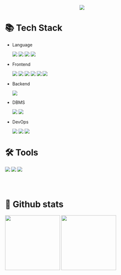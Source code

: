 <div align="center">
    <img src="https://capsule-render.vercel.app/api?type=waving&color=c1dfc4&height=200&section=header&text=Evelyn%20Github🎐&fontSize=50" />    
</div>

# 📚 Tech Stack
- Language

	<p>
	<img src="https://img.shields.io/badge/Python-3766AB?style=round-square&logo=Python&logoColor=white"/>
	<img src="https://img.shields.io/badge/Java-007396?style=flat&logo=Conda-Forge&logoColor=white" />
	<img src="https://img.shields.io/badge/C-A8B9CC?style=round-square&logo=C&logoColor=white"/>
	<img src="https://img.shields.io/badge/JavaScript-F7DF1E?style=flat&logo=JavaScript&logoColor=white" />
	</p>

- Frontend
 	<p>
	<img src="https://img.shields.io/badge/React-61DAFB?style=flat&logo=React&logoColor=white"/>
	<img src="https://img.shields.io/badge/HTML5-E34F26?style=flat&logo=HTML5&logoColor=white" />
	<img src="https://img.shields.io/badge/CSS3-1572B6?style=flat&logo=CSS3&logoColor=white" />
	<img src="https://img.shields.io/badge/Sass-CC6699?style=flat&logo=Sass&logoColor=white"/>
	<img src="https://img.shields.io/badge/Tailwind CSS-06B6D4?style=flat&logo=Tailwind CSS&logoColor=white"/>
	<img src="https://img.shields.io/badge/jQuery-0769AD?style=flat&logo=jQuery&logoColor=white" />
 	</p>
- Backend
  	<p>
   	<img src="https://img.shields.io/badge/Django-092E20?style=round-square&logo=Django&logoColor=white"/>
    	</p>
- DBMS
  	<p>
 	<img src="https://img.shields.io/badge/MySQL-4479A1?style=round-square&logo=MySQL&logoColor=white"/>
  	<img src="https://img.shields.io/badge/MariaDB-003545?style=round-square&logo=MariaDB&logoColor=white"/>
	</p>
   
- DevOps 
	<p>
 	<img src="https://img.shields.io/badge/AWS-232F3E?style=round-square&logo=amazon-aws&logoColor=white"/>
  	<img src="https://img.shields.io/badge/GCP-4285F4?style=round-square&logo=GoogleCloud&logoColor=white"/>
  	<img src="https://img.shields.io/badge/Git-F05032?style=round-square&logo=Git&logoColor=white"/>
  	</p>
   
# 🛠️ Tools 
<p>
<img src="https://img.shields.io/badge/Visual%20Studio%20Code-007ACC?style=flat&logo=VisualStudioCode&logoColor=white" />
<img src="https://img.shields.io/badge/Eclipse%20IDE-2C2255?style=flat&logo=EclipseIDE&logoColor=white" />
<img src="https://img.shields.io/badge/Figma-F24E1E?style=flat&logo=Figma&logoColor=white"/>
</p>

 </br></br>
 
# 🚀 Github stats
<div style="display: flex, height:180px">
<img align="center" style="height:180px" src="https://github-readme-stats.vercel.app/api?username=aetklimatcha&show_icons=true&theme=vue&hide_border=true"/>
<img align="center" style="height:180px" src="https://github-readme-stats.vercel.app/api/top-langs/?username=aetklimatcha&theme=vue&layout=compact&hide_border=true"/>
